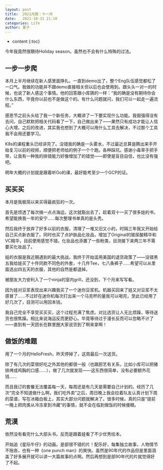 ```yaml
---
layout: post
title:  2021月报：十一月
date:   2021-10-31 21:10
categories: Life
author: 栗子
---
```


* content
{:toc}

今年我竟然很期待Holiday season。虽然也不会有什么特殊的过法。




## 一步一步爬

本月上半月继续在新人感里面挣扎。一直到demo出了，整个Eng队伍感觉都松了一口气。我做的功能并不跟demo直接相关但以后也会使用到。跟头头一对一的时候，也说了新人感这个事情。他的回答跟小库猜的一样：“我的确是没有期待你会什么东西，毕竟你以前也不是做这个的。有什么问题就问，我们可以一起走一遍流程。”

感恩节之前头头给了我一个新任务，大概讲了一下要实现什么功能。我倔强得没有去问，自己默默把相关代码看了一下，自己做出来了——果然只有成功才能让人信心大增。之后的改进，其实我也想到了大概可以用什么工具去解决，不过那个工具我不会用还要学习。

K8s的课程重头已经讲完了。没错我的确是一头雾水，不过最近总算是腾出来手开始复习以前的视频，顺便把老师给的例子一个个跑。各种踩坑。感谢小毒草手把手带，让我有一种我的排错能力好像增加了的错觉——即使是盲目自信，也比没有强吧。

明年大概的计划就是跟着听Go的课，最好能考至少一个GCP的证。

## 买买买

本月是我极简以来买得最疯狂的一次。

首先是烦透了每次搞一点点海运，这次就豁出去了，趁着双十一买了很多娃的书，希望能换我一年的安宁……每次整理书单真的是头秃。

然后我终于放弃了好多以前的衣服，清理了一堆又旧又小的，时隔三年我又开始给自己买点新衣服了。同时也买了点护肤品化妆品，增加了Original的玻尿酸精华和VC精华，目前使用感觉不错。化妆品也添置了一些粉类，目测接下来两三年不需要买化妆品了。

娃的衣服是我近期遇到的最大挑战，我终于开始滥用美国的退货政策了——没错黑五我给娃买了十件同款不同色的外套，十几件Tee，七八条裤子……希望可以从里面选出四五天的衣服，其他的自然是都退掉。

被朋友大力安利入了一个ninja的室内grill，还没到，下个月来写写看。

因为娃对豆浆表现出来兴趣我买了一个迷你豆浆机。机器买回来了娃又对豆浆不太感冒了……不过好在迷你机每次打出来一个马克杯的量我可以喝完，至此已经用了好几次了，目测可以用回本钱。

我自己完全不享受买买买，这个过程充满了焦虑。对比选货让人无比烦躁，等待送货也很焦躁。相比来说海运反而更舒心。毕竟等待过于漫长反而可以忽略不计了——直到有一天团长在群里圈大家说货到了啊来拿啊！

## 做饭的难题

用了一个月的HelloFresh，昨天停掉了，这周最后一次送货。

除了有几次的菜很好吃之外其他的都很一般（也跟厨艺有关系，比如小库可以把猪排烤成鸡胸的口感……），做了几次就发现——这东西很简单，没有必要额外花钱……

而且我订的套餐无法覆盖每一天，每周还是有几天是需要自己计划的。经历了几次“完全不知道做什么啊，我们吃外卖”之后，周日晚上我会拉着队友认真计划下周的菜谱，写在冰箱白板上，其实大部分问题就解决了。很多时候，真的只是“提前一晚上把肉类从冷冻拿到冷藏“的事情，就不会在临到做饭的时候傻眼。

## 荒漠

依然没有看完什么大部头书。反而是跟着娃看了不少优秀绘本。

开始追《星际牛仔》的动画。是部很不错的片！配乐好，每集独立故事，人物情节不拖沓，也有一种《one punch man》的爽快。虽然是90年代的作品但是里面涵盖了好多展开就可以讲一大篇故事的点啊。然后再想到是部90年代的片就觉得好了不起。

